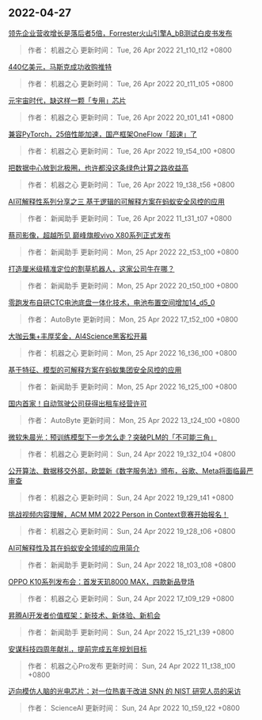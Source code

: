 
## 2022-04-27

 [领先企业营收增长是落后者5倍，Forrester火山引擎A_bB测试白皮书发布](https://www.jiqizhixin.com/articles/2022-04-26-8)

> 作者： 机器之心  更新时间： Tue, 26 Apr 2022 21_t10_t12 +0800

 [440亿美元，马斯克成功收购推特](https://www.jiqizhixin.com/articles/2022-04-26-7)

> 作者： 机器之心  更新时间： Tue, 26 Apr 2022 20_t11_t05 +0800

 [元宇宙时代，缺这样一颗「专用」芯片](https://www.jiqizhixin.com/articles/2022-04-26-6)

> 作者： 机器之心  更新时间： Tue, 26 Apr 2022 20_t01_t41 +0800

 [兼容PyTorch，25倍性能加速，国产框架OneFlow「超速」了](https://www.jiqizhixin.com/articles/2022-04-26-5)

> 作者： 机器之心  更新时间： Tue, 26 Apr 2022 19_t54_t00 +0800

 [把数据中心放到北极圈，也许都没这条绿色计算之路收益高](https://www.jiqizhixin.com/articles/2022-04-26-4)

> 作者： 机器之心  更新时间： Tue, 26 Apr 2022 19_t38_t56 +0800

 [AI可解释性系列分享之三   基于逻辑的可解释方案在蚂蚁安全风控的应用](https://www.jiqizhixin.com/articles/2022-04-26-3)

> 作者： 新闻助手  更新时间： Tue, 26 Apr 2022 11_t31_t07 +0800

 [蔡司影像，超越所见 巅峰旗舰vivo X80系列正式发布](https://www.jiqizhixin.com/articles/2022-04-25-7)

> 作者： 新闻助手  更新时间： Mon, 25 Apr 2022 22_t53_t00 +0800

 [打造厘米级精准定位的割草机器人，这家公司牛在哪？](https://www.jiqizhixin.com/articles/2022-04-25-5)

> 作者： 新闻助手  更新时间： Mon, 25 Apr 2022 20_t50_t00 +0800

 [零跑发布自研CTC电池底盘一体化技术，电池布置空间增加14_d5_0](https://www.jiqizhixin.com/articles/2022-04-25-4)

> 作者： AutoByte  更新时间： Mon, 25 Apr 2022 17_t52_t00 +0800

 [大咖云集+丰厚奖金，AI4Science黑客松开幕](https://www.jiqizhixin.com/articles/2022-04-25-3)

> 作者： 机器之心  更新时间： Mon, 25 Apr 2022 16_t36_t00 +0800

 [基于特征、模型的可解释方案在蚂蚁集团安全风控的应用](https://www.jiqizhixin.com/articles/2022-04-25-2)

> 作者： 新闻助手  更新时间： Mon, 25 Apr 2022 16_t25_t00 +0800

 [国内首家！自动驾驶公司获得出租车经营许可](https://www.jiqizhixin.com/articles/2022-04-25)

> 作者： AutoByte  更新时间： Mon, 25 Apr 2022 13_t24_t00 +0800

 [微软朱晨光：预训练模型下一步怎么走？突破PLM的「不可能三角」](https://www.jiqizhixin.com/articles/2022-04-24-9)

> 作者： 机器之心  更新时间： Sun, 24 Apr 2022 19_t32_t04 +0800

 [公开算法、数据移交外部，欧盟新《数字服务法》颁布，谷歌、Meta将面临最严审查](https://www.jiqizhixin.com/articles/2022-04-24-4)

> 作者： 机器之心  更新时间： Sun, 24 Apr 2022 19_t29_t41 +0800

 [挑战视频内容理解，ACM MM 2022 Person in Context竞赛开始报名！](https://www.jiqizhixin.com/articles/2022-04-24-5)

> 作者： 机器之心  更新时间： Sun, 24 Apr 2022 19_t28_t06 +0800

 [AI可解释性及其在蚂蚁安全领域的应用简介](https://www.jiqizhixin.com/articles/2022-04-24-8)

> 作者： 新闻助手  更新时间： Sun, 24 Apr 2022 18_t03_t08 +0800

 [OPPO K10系列发布会：首发天玑8000 MAX，四款新品登场](https://www.jiqizhixin.com/articles/2022-04-24-7)

> 作者： 机器之心  更新时间： Sun, 24 Apr 2022 17_t09_t29 +0800

 [昇腾AI开发者价值框架：新技术、新体验、新机会](https://www.jiqizhixin.com/articles/2022-04-24-6)

> 作者： 新闻助手  更新时间： Sun, 24 Apr 2022 15_t21_t39 +0800

 [安谋科技四周年献礼，提前完成五年规划目标](https://www.jiqizhixin.com/articles/2022-04-24-3)

> 作者： 机器之心Pro发布  更新时间： Sun, 24 Apr 2022 11_t38_t00 +0800

 [迈向模仿人脑的光电芯片：对一位热衷于改进 SNN 的 NIST 研究人员的采访](https://www.jiqizhixin.com/articles/2022-04-24-2)

> 作者： ScienceAI  更新时间： Sun, 24 Apr 2022 10_t59_t22 +0800
